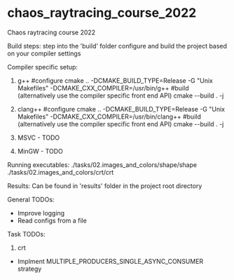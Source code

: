 # chaos_raytracing_course_2022
Chaos raytracing course 2022

Build steps:
step into the 'build' folder
configure and build the project based on your compiler settings

Compiler specific setup:
1) g++
#configure
cmake .. -DCMAKE_BUILD_TYPE=Release -G "Unix Makefiles" -DCMAKE_CXX_COMPILER=/usr/bin/g++
#build (alternatively use the compiler specific front end API)
cmake --build . -j

2) clang++
#configure
cmake .. -DCMAKE_BUILD_TYPE=Release -G "Unix Makefiles" -DCMAKE_CXX_COMPILER=/usr/bin/clang++
#build (alternatively use the compiler specific front end API)
cmake --build . -j

3) MSVC - TODO
4) MinGW - TODO

Running executables:
./tasks/02.images_and_colors/shape/shape
./tasks/02.images_and_colors/crt/crt

Results:
Can be found in 'results' folder in the project root directory

General TODOs:
- Improve logging
- Read configs from a file

Task TODOs:
1) crt
- Implment MULTIPLE_PRODUCERS_SINGLE_ASYNC_CONSUMER strategy



